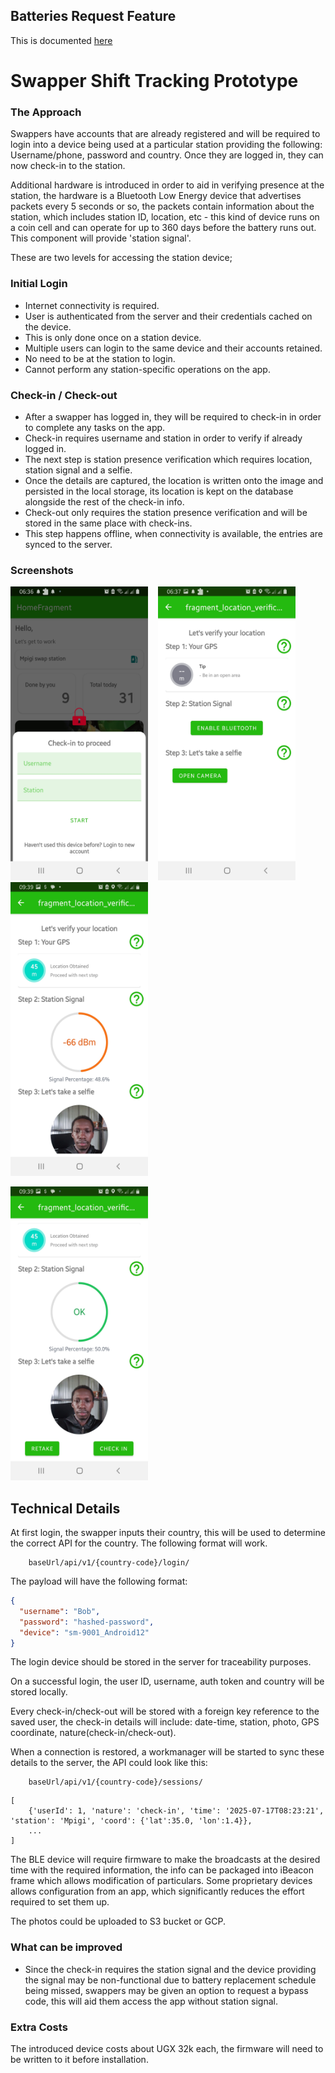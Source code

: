 ## Batteries Request Feature
This is documented [here](https://github.com/keronei/swapper/blob/master/README_Feature_Two.md)

# Swapper Shift Tracking Prototype

### The Approach
Swappers have accounts that are already registered and will be required to login into a device being used
at a particular station providing the following: Username/phone, password and country. Once they are logged in, 
they can now check-in to the station.

Additional hardware is introduced in order to aid in verifying presence at the station, the hardware
is a Bluetooth Low Energy device that advertises packets every 5 seconds or so, the packets contain
information about the station, which includes station ID, location, etc - this kind of device runs on
a coin cell and can operate for up to 360 days before the battery runs out. This component will 
provide 'station signal'.

These are two levels for accessing the station device;

### Initial Login
- Internet connectivity is required.
- User is authenticated from the server and their credentials cached on the device.
- This is only done once on a station device.
- Multiple users can login to the same device and their accounts retained.
- No need to be at the station to login.
- Cannot perform any station-specific operations on the app.

### Check-in / Check-out
- After a swapper has logged in, they will be required to check-in in order to complete any tasks
on the app.
- Check-in requires username and station in order to verify if already logged in.
- The next step is station presence verification which requires location, station signal and a selfie.
- Once the details are captured, the location is written onto the image and persisted in the local
storage, its location is kept on the database alongside the rest of the check-in info.
- Check-out only requires the station presence verification and will be stored in the same place
with check-ins.
- This step happens offline, when connectivity is available, the entries are synced to the server.

### Screenshots

<img src="/screenshots/Screenshot_20250717-063615_Swapper.jpg" width="220" height="470"/>&nbsp;&nbsp;&nbsp; <img src="/screenshots/Screenshot_20250717-063718_Swapper.jpg" width="220" height="470"/> &nbsp;&nbsp;&nbsp;<img src="/screenshots/Screenshot_20250717-093944_Swapper.jpg" width="220" height="470"/>

<img src="/screenshots/Screenshot_20250717-093932_Swapper.jpg" width="220" height="470"/>

## Technical Details
At first login, the swapper inputs their country, this will be used to determine the correct API 
for the country. The following format will work.

```
    baseUrl/api/v1/{country-code}/login/
```

The payload will have the following format:

```json
{
  "username": "Bob",
  "password": "hashed-password",
  "device": "sm-9001_Android12"
}

```
The login device should be stored in the server for traceability purposes. 

On a successful login, the user ID, username, auth token and country will be stored locally.

Every check-in/check-out will be stored with a foreign key reference to the saved user, the check-in 
details will include: date-time, station, photo, GPS coordinate, nature(check-in/check-out).

When a connection is restored, a workmanager will be started to sync these details to the server, the
API could look like this:

```
    baseUrl/api/v1/{country-code}/sessions/
```

```
[
    {'userId': 1, 'nature': 'check-in', 'time': '2025-07-17T08:23:21', 'station': 'Mpigi', 'coord': {'lat':35.0, 'lon':1.4}},
    ...
]
```

The BLE device will require firmware to make the broadcasts at the desired time with the required information,
the info can be packaged into iBeacon frame which allows modification of particulars. Some proprietary
devices allows configuration from an app, which significantly reduces the effort required to set them up.

The photos could be uploaded to S3 bucket or GCP.

### What can be improved
- Since the check-in requires the station signal and the device providing the signal may be 
non-functional due to battery replacement schedule being missed, swappers may be given an option to
request a bypass code, this will aid them access the app without station signal.

### Extra Costs  
The introduced device costs about UGX 32k each, the firmware will need to be written to it before installation.

